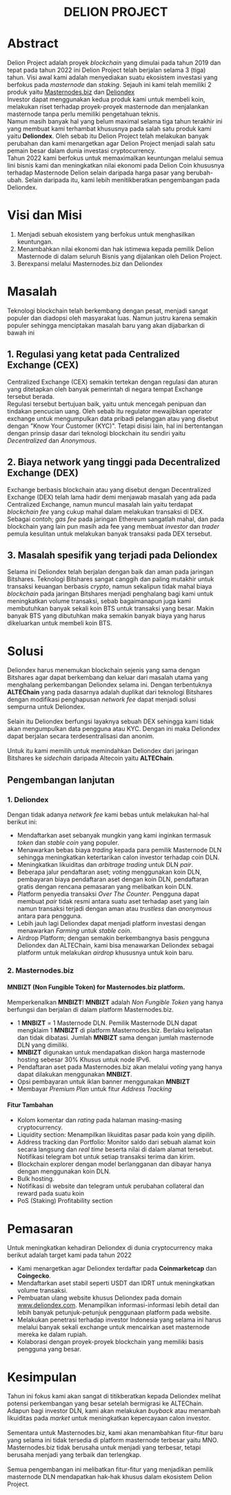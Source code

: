 <h1 align="center">
  DELION PROJECT
</h1>

# Abstract
<p>
	Delion Project adalah proyek <i>blockchain</i> yang dimulai pada tahun 2019 dan tepat pada tahun 2022 ini Delion Project telah berjalan selama 3 (tiga) tahun. Visi awal kami adalah menyediakan suatu ekosistem investasi yang berfokus pada <i>masternode</i> dan <i>staking</i>. Sejauh ini kami telah memiliki 2 produk yaitu <a href="https://masternodes.biz" target="_blank">Masternodes.biz</a> dan <a href="https://dex.delion.online" target="_blank">Deliondex</a>
	<br />
	Investor dapat menggunakan kedua produk kami untuk membeli koin, melakukan riset terhadap proyek-proyek masternode dan menjalankan masternode tanpa perlu memiliki pengetahuan teknis.
	<br />
	Namun masih banyak hal yang belum maximal selama tiga tahun terakhir ini yang membuat kami terhambat khususnya pada salah satu produk kami yaitu <b>Deliondex</b>. Oleh sebab itu Delion Project telah melakukan banyak perubahan dan kami menargetkan agar Delion Project menjadi salah satu pemain besar dalam dunia investasi cryptocurrency.
	<br />
	Tahun 2022 kami berfokus untuk memaximalkan keuntungan melalui semua lini bisnis kami dan meningkatkan nilai ekonomi pada Delion Coin khususnya terhadap Masternode Delion selain daripada harga pasar yang berubah-ubah. Selain daripada itu, kami lebih menitikberatkan pengembangan pada Deliondex.
</p>

# Visi dan Misi
1. Menjadi sebuah ekosistem yang berfokus untuk menghasilkan keuntungan.
2. Menambahkan nilai ekonomi dan hak istimewa kepada pemilik Delion Masternode di dalam seluruh Bisnis yang dijalankan oleh Delion Project.
3. Berexpansi melalui Masternodes.biz dan Deliondex

# Masalah
Teknologi blockchain telah berkembang dengan pesat, menjadi sangat populer dan diadopsi oleh masyarakat luas. Namun justru karena semakin populer sehingga menciptakan masalah baru yang akan dijabarkan di bawah ini
## 1. Regulasi yang ketat pada Centralized Exchange (CEX)
Centralized Exchange (CEX) semakin tertekan dengan regulasi dan aturan yang ditetapkan oleh banyak pemerintah di negara tempat Exchange tersebut berada.
<br />
Regulasi tersebut bertujuan baik, yaitu untuk mencegah penipuan dan tindakan pencucian uang. Oleh sebab itu regulator mewajibkan operator exchange untuk mengumpulkan data pribadi pelanggan atau yang disebut dengan "Know Your Customer (KYC)". Tetapi disisi lain, hal ini bertentangan dengan prinsip dasar dari teknologi blockchain itu sendiri yaitu <i>Decentralized</i> dan <i>Anonymous</i>.
## 2. Biaya network yang tinggi pada Decentralized Exchange (DEX)
Exchange berbasis blockchain atau yang disebut dengan Decentralized Exchange (DEX) telah lama hadir demi menjawab masalah yang ada pada Centralized Exchange, namun muncul masalah lain yaitu terdapat <i>blockchain fee</i> yang cukup mahal dalam melakukan transaksi di DEX. Sebagai contoh; <i>gas fee</i> pada jaringan Ethereum sangatlah mahal, dan pada blockchain yang lain pun masih ada fee yang membuat <i>investor</i> dan <i>trader</i> pemula kesulitan untuk melakukan banyak transaksi pada DEX tersebut.
## 3. Masalah spesifik yang terjadi pada Deliondex
Selama ini Deliondex telah berjalan dengan baik dan aman pada jaringan Bitshares. Teknologi Bitshares sangat canggih dan paling mutakhir untuk transaksi keuangan berbasis <i>crypto</i>, namun sekalipun tidak mahal biaya <i>blockchain</i> pada jaringan Bitshares menjadi penghalang bagi kami untuk meningkatkan volume transaksi, sebab bagaimanapun juga kami membutuhkan banyak sekali koin BTS untuk transaksi yang besar. Makin banyak BTS yang dibutuhkan maka semakin banyak biaya yang harus dikeluarkan untuk membeli koin BTS.

# Solusi
Deliondex harus menemukan blockchain sejenis yang sama dengan Bitshares agar dapat berkembang dan keluar dari masalah utama yang menghalang perkembangan Deliondex selama ini. Dengan terbentuknya <b>ALTEChain</b> yang pada dasarnya adalah duplikat dari teknologi Bitshares dengan modifikasi penghapusan <i>network fee</i> dapat menjadi solusi sempurna untuk Deliondex.
<br /><br />
Selain itu Deliondex berfungsi layaknya sebuah DEX sehingga kami tidak akan mengumpulkan data pengguna atau KYC. Dengan ini maka Deliondex dapat berjalan secara terdesentralisasi dan anonim.
<br /><br />
Untuk itu kami memilih untuk memindahkan Deliondex dari jaringan Bitshares ke <i>sidechain</i> daripada Altecoin yaitu <b>ALTEChain</b>.

## Pengembangan lanjutan
### 1. Deliondex
Dengan tidak adanya <i>network fee</i> kami bebas untuk melakukan hal-hal berikut ini:
- Mendaftarkan aset sebanyak mungkin yang kami inginkan termasuk <i>token</i> dan <i>stable coin</i> yang populer.
- Menawarkan bebas biaya <i>trading</i> kepada para pemilik Masternode DLN sehingga meningkatkan ketertarikan calon investor terhadap coin DLN.
- Meningkatkan likuiditas dan <i>arbitrage trading</i> untuk DLN <i>pair</i>.
- Beberapa jalur pendaftaran aset; <i>voting</i> menggunakan koin DLN, pembayaran biaya pendaftaran aset dengan koin DLN, pendaftaran gratis dengan rencana pemasaran yang melibatkan koin DLN.
- Platform penyedia transaksi <i>Over The Counter</i>. Pengguna dapat membuat <i>pair</i> tidak resmi antara suatu aset terhadap aset yang lain namun transaksi terjadi dengan aman atau <i>trustless</i> dan <i>anonymous</i> antara para pengguna.
- Lebih jauh lagi Deliondex dapat menjadi platform investasi dengan menawarkan <i>Farming</i> untuk <i>stable coin</i>.
- Airdrop Platform; dengan semakin berkembangnya basis pengguna Deliondex dan ALTEChain, kami bisa menawarkan Deliondex sebagai platform untuk melakukan <i>airdrop</i> khususnya untuk koin baru.

### 2. Masternodes.biz
#### MNBIZT (Non Fungible Token) for Masternodes.biz platform.
Memperkenalkan <b>MNBIZT</b>! <b>MNBIZT</b> adalah <i>Non Fungible Token</i> yang hanya berfungsi dan berjalan di dalam platform Masternodes.biz.
- 1 <b>MNBIZT</b> = 1 Masternode DLN. Pemilik Masternode DLN dapat mengklaim 1 <b>MNBIZT</b> di platform Masternodes.biz. Berlaku kelipatan dan tidak dibatasi. Jumlah <b>MNBIZT</b> sama dengan jumlah masternode DLN yang dimiliki.
- <b>MNBIZT</b> digunakan untuk mendapatkan diskon harga masternode hosting sebesar 30% Khusus untuk node IPv6.
- Pendaftaran aset pada Masternodes.biz akan melalui <i>voting</i> yang hanya dapat dilakukan menggunakan <b>MNBIZT</b>.
- Opsi pembayaran untuk iklan banner menggunakan <b>MNBIZT</b>
- Membayar <i>Premium Plan</i> untuk fitur <i>Address Tracking</i>

#### Fitur Tambahan
- Kolom komentar dan <i>rating</i> pada halaman masing-masing cryptocurrency.
- Liquidity section: Menampilkan likuiditas pasar pada koin yang dipilih.
- Address tracking dan Portfolio: Monitor saldo dari sebuah alamat koin secara langsung dan <i>real time</i> beserta nilai di dalam alamat tersebut. Notifikasi telegram bot untuk setiap transaksi terima dan kirim.
- Blockchain explorer dengan model berlangganan dan dibayar hanya dengan menggunakan koin DLN.
- Bulk hosting.
- Notifikasi di website dan telegram untuk perubahan collateral dan reward pada suatu koin
- PoS (Staking) Profitability section

# Pemasaran
Untuk meningkatkan kehadiran Deliondex di dunia cryptocurrency maka berikut adalah target kami pada tahun 2022
- Kami menargetkan agar Deliondex terdaftar pada <b>Coinmarketcap</b> dan <b>Coingecko</b>.
- Mendaftarkan aset stabil seperti USDT dan IDRT untuk meningkatkan volume transaksi.
- Pembuatan ulang website khusus Deliondex pada domain www.deliondex.com. Menampilkan informasi-informasi lebih detail dan lebih banyak petunjuk-petunjuk penggunaan platform pada website.
- Melakukan penetrasi terhadap investor Indonesia yang selama ini harus melalui banyak sekali exchange untuk mencairkan aset masternode mereka ke dalam rupiah.
- Kolaborasi dengan proyek-proyek blockchain yang memiliki basis pengguna yang besar.

# Kesimpulan
Tahun ini fokus kami akan sangat di titikberatkan kepada Deliondex melihat potensi perkembangan yang besar setelah bermigrasi ke ALTEChain. Adapun bagi investor DLN, kami akan melakukan <i>buyback</i> atau menambah likuiditas pada <i>market</i> untuk meningkatkan kepercayaan calon investor.
<br /><br />
Sementara untuk Masternodes.biz, kami akan menambahkan fitur-fitur baru yang selama ini tidak tersedia di platform masternode terbesar yaitu MNO. Masternodes.biz tidak berusaha untuk menjadi yang terbesar, tetapi berusaha menjadi yang terbaik dan terlengkap.
<br /><br />
Semua pengembangan ini melibatkan fitur-fitur yang menjadikan pemilik masternode DLN mendapatkan hak-hak khusus dalam ekosistem Delion Project.